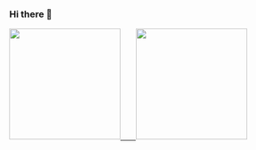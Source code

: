 ### Hi there 👋

<a href="https://github.com/anuraghazra/github-readme-stats">
	<picture>
		<source
      		height=200
      		align="center" 
      		srcset="https://github-readme-stats.vercel.app/api?username=olof-e&show_icons=true&theme=tokyonight#gh-dark-mode-only"
      		media="(prefers-color-scheme: dark)"
    	/>
	    <source
	    	height=200
	    	align="center" 
	      	srcset="https://github-readme-stats.vercel.app/api?username=olof-e&show_icons=true&theme=default#gh-light-mode-only"
	      	media="(prefers-color-scheme: light), (prefers-color-scheme: no-preference)"
	    />
	    <img src="https://github-readme-stats.vercel.app/api?username=olof-e&show_icons=true" />
	    &nbsp;
	    &nbsp;
	    &nbsp;
	</picture>
</a>

<a href="https://github.com/anuraghazra/convoychat">
	<picture>
		<source
			height=200
			align="center" 
			srcset="https://github-readme-stats.vercel.app/api/top-langs/?username=olof-e&size_weight=0.5&count_weight=0.5&layout=compact&theme=tokyonight#gh-dark-mode-only&langs_count=8"
			media="(prefers-color-scheme: dark)"
		/>
		<source
			height=200
			align="center" 
			srcset="https://github-readme-stats.vercel.app/api/top-langs/?username=olof-e&size_weight=0.5&count_weight=0.5&layout=compact&theme=default#gh-light-mode-only&langs_count=8"
			media="(prefers-color-scheme: light), (prefers-color-scheme: no-preference)"
		/>
		<img src="https://github-readme-stats.vercel.app/api?username=olof-e&show_icons=true" />
	</picture>
</a>

<!--
**Olof-E/Olof-E** is a ✨ _special_ ✨ repository because its `README.md` (this file) appears on your GitHub profile.

Here are some ideas to get you started:

- 🔭 I’m currently working on ...
- 🌱 I’m currently learning ...
- 👯 I’m looking to collaborate on ...
- 🤔 I’m looking for help with ...
- 💬 Ask me about ...
- 📫 How to reach me: ...
- 😄 Pronouns: ...
- ⚡ Fun fact: ...
-->
